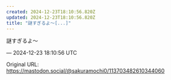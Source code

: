 ```yaml
---
created: 2024-12-23T18:10:56.820Z
updated: 2024-12-23T18:10:56.820Z
title: "謎すぎるよ〜[...]"
---
```


<p>謎すぎるよ〜</p>

&mdash; 2024-12-23 18:10:56 UTC

Original URL: https://mastodon.social/@sakuramochi0/113703482610344060
